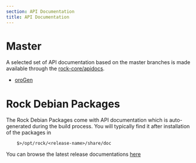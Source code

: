 ```yaml
---
section: API Documentation
title: API Documentation
---
```


# Master
A selected set of API documentation based on the master branches is made available through the
[rock-core/apidocs](https://github.com/rock-core.github.io/apidocs).

 * [oroGen](orogen)


# Rock Debian Packages
The Rock Debian Packages come with API documentation which is auto-generated
during the build process.
You will typically find it after installation of the packages in
~~~
    $>/opt/rock/<release-name>/share/doc
~~~

You can browse the latest release documentations [here](http://rock.hb.dfki.de/apis/latest)

